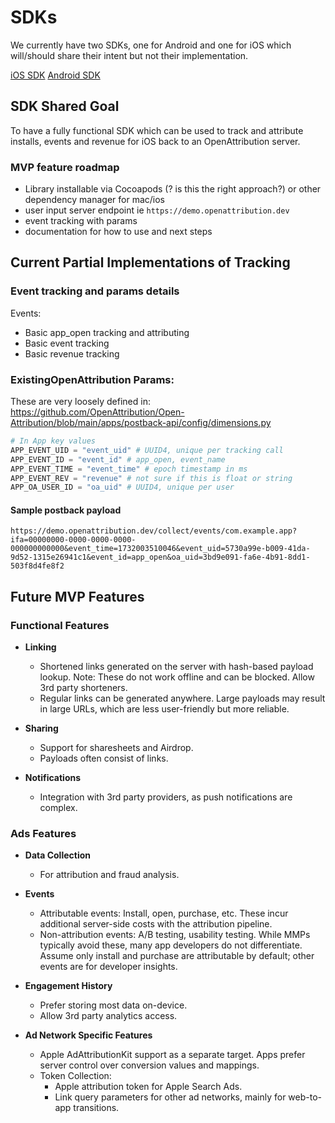 # SDKs

We currently have two SDKs, one for Android and one for iOS which will/should share their intent but not their implementation.

[iOS SDK](https://github.com/openattribution/oa-ios-sdk)
[Android SDK](https://github.com/openattribution/oa-android-sdk)

## SDK Shared Goal

To have a fully functional SDK which can be used to track and attribute installs, events and revenue for iOS back to an OpenAttribution server.

### MVP feature roadmap

- Library installable via Cocoapods (? is this the right approach?) or other dependency manager for mac/ios
- user input server endpoint ie `https://demo.openattribution.dev`
- event tracking with params
- documentation for how to use and next steps


## Current Partial Implementations of Tracking


### Event tracking and params details
Events:
- Basic app_open tracking and attributing
- Basic event tracking
- Basic revenue tracking

### ExistingOpenAttribution Params:

These are very loosely defined in:
https://github.com/OpenAttribution/Open-Attribution/blob/main/apps/postback-api/config/dimensions.py

```python
# In App key values
APP_EVENT_UID = "event_uid" # UUID4, unique per tracking call
APP_EVENT_ID = "event_id" # app_open, event_name
APP_EVENT_TIME = "event_time" # epoch timestamp in ms
APP_EVENT_REV = "revenue" # not sure if this is float or string
APP_OA_USER_ID = "oa_uid" # UUID4, unique per user
```

#### Sample postback payload
```
https://demo.openattribution.dev/collect/events/com.example.app?ifa=00000000-0000-0000-0000-000000000000&event_time=1732003510046&event_uid=5730a99e-b009-41da-9d52-1315e26941c1&event_id=app_open&oa_uid=3bd9e091-fa6e-4b91-8dd1-503f8d4fe8f2
```

## Future MVP Features

### Functional Features

- **Linking**
  - Shortened links generated on the server with hash-based payload lookup. Note: These do not work offline and can be blocked. Allow 3rd party shorteners.
  - Regular links can be generated anywhere. Large payloads may result in large URLs, which are less user-friendly but more reliable.

- **Sharing**
  - Support for sharesheets and Airdrop.
  - Payloads often consist of links.

- **Notifications**
  - Integration with 3rd party providers, as push notifications are complex.

### Ads Features

- **Data Collection**
  - For attribution and fraud analysis.

- **Events**
  - Attributable events: Install, open, purchase, etc. These incur additional server-side costs with the attribution pipeline.
  - Non-attribution events: A/B testing, usability testing. While MMPs typically avoid these, many app developers do not differentiate. Assume only install and purchase are attributable by default; other events are for developer insights.

- **Engagement History**
  - Prefer storing most data on-device.
  - Allow 3rd party analytics access.

- **Ad Network Specific Features**
  - Apple AdAttributionKit support as a separate target. Apps prefer server control over conversion values and mappings.
  - Token Collection:
    - Apple attribution token for Apple Search Ads.
    - Link query parameters for other ad networks, mainly for web-to-app transitions.